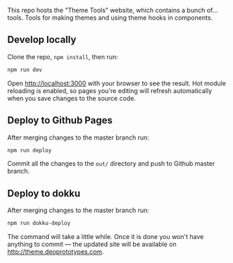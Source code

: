This repo hosts the "Theme Tools" website, which contains a bunch of... tools. Tools for making themes and using theme hooks in components.

## Develop locally

Clone the repo, `npm install`, then run:

```bash
npm run dev
```

Open [http://localhost:3000](http://localhost:3000) with your browser to see the result. Hot module reloading is enabled, so pages you're editing will refresh automatically when you save changes to the source code.

## Deploy to Github Pages

After merging changes to the master branch run:

```bash
npm run deploy
```

Commit all the changes to the `out/` directory and push to Github master branch.

## Deploy to dokku

After merging changes to the master branch run:

```bash
npm run dokku-deploy
```

The command will take a little while. Once it is done you won't have anything to commit — the updated site will be available on http://theme.deoprototypes.com.
